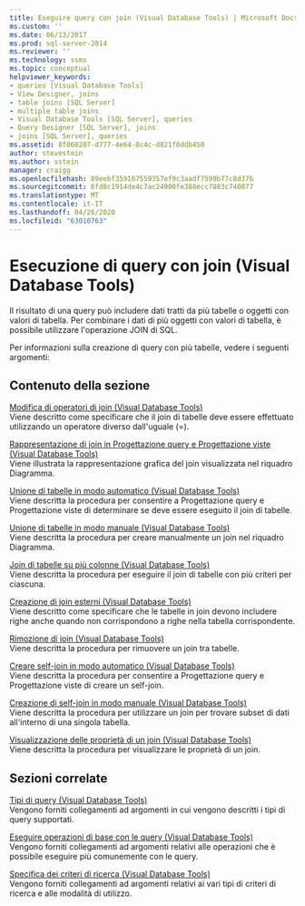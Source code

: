 ```yaml
---
title: Eseguire query con join (Visual Database Tools) | Microsoft Docs
ms.custom: ''
ms.date: 06/13/2017
ms.prod: sql-server-2014
ms.reviewer: ''
ms.technology: ssms
ms.topic: conceptual
helpviewer_keywords:
- queries [Visual Database Tools]
- View Designer, joins
- table joins [SQL Server]
- multiple table joins
- Visual Database Tools [SQL Server], queries
- Query Designer [SQL Server], joins
- joins [SQL Server], queries
ms.assetid: 8f068207-d777-4e64-8c4c-d821f0ddb450
author: stevestein
ms.author: sstein
manager: craigg
ms.openlocfilehash: 89eebf359167559357ef9c3aadf7599b77c8d376
ms.sourcegitcommit: 6fd8c1914de4c7ac24900fe388ecc7883c740077
ms.translationtype: MT
ms.contentlocale: it-IT
ms.lasthandoff: 04/26/2020
ms.locfileid: "63010763"
---
```

# <a name="query-with-joins-visual-database-tools"></a>Esecuzione di query con join (Visual Database Tools)
  Il risultato di una query può includere dati tratti da più tabelle o oggetti con valori di tabella. Per combinare i dati di più oggetti con valori di tabella, è possibile utilizzare l'operazione JOIN di SQL.  
  
 Per informazioni sulla creazione di query con più tabelle, vedere i seguenti argomenti:  
  
## <a name="in-this-section"></a>Contenuto della sezione  
 [Modifica di operatori di join &#40;Visual Database Tools&#41;](visual-database-tools.md)  
 Viene descritto come specificare che il join di tabelle deve essere effettuato utilizzando un operatore diverso dall'uguale (=).  
  
 [Rappresentazione di join in Progettazione query e Progettazione viste &#40;Visual Database Tools&#41;](how-the-query-and-view-designer-represents-joins-visual-database-tools.md)  
 Viene illustrata la rappresentazione grafica del join visualizzata nel riquadro Diagramma.  
  
 [Unione di tabelle in modo automatico &#40;Visual Database Tools&#41;](join-tables-automatically-visual-database-tools.md)  
 Viene descritta la procedura per consentire a Progettazione query e Progettazione viste di determinare se deve essere eseguito il join di tabelle.  
  
 [Unione di tabelle in modo manuale &#40;Visual Database Tools&#41;](join-tables-manually-visual-database-tools.md)  
 Viene descritta la procedura per creare manualmente un join nel riquadro Diagramma.  
  
 [Join di tabelle su più colonne &#40;Visual Database Tools&#41;](join-tables-on-multiple-columns-visual-database-tools.md)  
 Viene descritta la procedura per eseguire il join di tabelle con più criteri per ciascuna.  
  
 [Creazione di join esterni &#40;Visual Database Tools&#41;](create-outer-joins-visual-database-tools.md)  
 Viene descritto come specificare che le tabelle in join devono includere righe anche quando non corrispondono a righe nella tabella corrispondente.  
  
 [Rimozione di join &#40;Visual Database Tools&#41;](remove-joins-visual-database-tools.md)  
 Viene descritta la procedura per rimuovere un join tra tabelle.  
  
 [Creare self-join in modo automatico &#40;Visual Database Tools&#41;](create-self-joins-automatically-visual-database-tools.md)  
 Viene descritta la procedura per consentire a Progettazione query e Progettazione viste di creare un self-join.  
  
 [Creazione di self-join in modo manuale &#40;Visual Database Tools&#41;](create-self-joins-manually-visual-database-tools.md)  
 Viene descritta la procedura per utilizzare un join per trovare subset di dati all'interno di una singola tabella.  
  
 [Visualizzazione delle proprietà di un join &#40;Visual Database Tools&#41;](view-join-properties-visual-database-tools.md)  
 Viene descritta la procedura per visualizzare le proprietà di un join.  
  
## <a name="related-sections"></a>Sezioni correlate  
 [Tipi di query &#40;Visual Database Tools&#41;](types-of-queries-visual-database-tools.md)  
 Vengono forniti collegamenti ad argomenti in cui vengono descritti i tipi di query supportati.  
  
 [Eseguire operazioni di base con le query &#40;Visual Database Tools&#41;](perform-basic-operations-with-queries-visual-database-tools.md)  
 Vengono forniti collegamenti ad argomenti relativi alle operazioni che è possibile eseguire più comunemente con le query.  
  
 [Specifica dei criteri di ricerca &#40;Visual Database Tools&#41;](specify-search-criteria-visual-database-tools.md)  
 Vengono forniti collegamenti ad argomenti relativi ai vari tipi di criteri di ricerca e alle modalità di utilizzo.  
  
  
